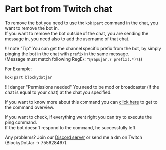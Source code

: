 # Part bot from Twitch chat

To remove the bot you need to use the `kok!part` command in the chat, you want to remove the bot in.
<br>If you want to remove the bot outside of the chat, you are sending the message in, you need also to add the username of that chat.

!!! note "Tip"
    You can get the channel specific prefix from the bot, by simply pinging the bot in the chat with `prefix` in the same message. 
    <br>(Message must match following RegEx: `^@?apujar,? prefix(.*)?$`)

<p>For Example:</p>

```java
kok!part blockydotjar
```

!!! danger "Permissions needed"
    You need to be mod or broadcaster (if the chat is equal to your chat) at the chat you specified.

If you want to know more about this command you can [click here](/utility-commands.html?h=part) to get to the command overview.

<p>
    If you want to check, if everything went right you can try to execute the ping command.
    <br>If the bot doesn't respond to the command, he successfully left.
</p>

Any problems? Join our [Discord server](https://discord.gg/FnGFbzCw2r) or send me a dm on Twitch (BlockyDotJar -> 755628467).
